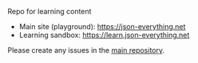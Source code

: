 Repo for learning content

- Main site (playground): https://json-everything.net
- Learning sandbox: https://learn.json-everything.net

Please create any issues in the [main repository](https://github.com/gregsdennis/json-everything/issues?q=is%3Aopen+is%3Aissue+label%3Alearn-site).
